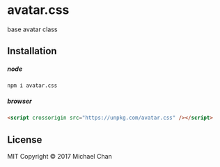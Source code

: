 # avatar.css

base avatar class

## Installation

##### node

```
npm i avatar.css
```

##### browser

```html
<script crossorigin src="https://unpkg.com/avatar.css" /></script>
```

## License

MIT
Copyright &copy; 2017 Michael Chan
